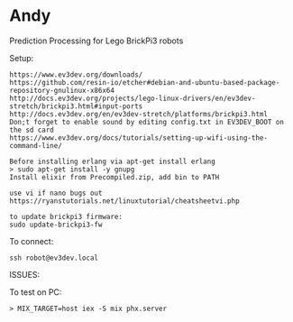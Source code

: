 # Andy

Prediction Processing for Lego BrickPi3 robots

Setup:

    https://www.ev3dev.org/downloads/
    https://github.com/resin-io/etcher#debian-and-ubuntu-based-package-repository-gnulinux-x86x64
    http://docs.ev3dev.org/projects/lego-linux-drivers/en/ev3dev-stretch/brickpi3.html#input-ports
    http://docs.ev3dev.org/en/ev3dev-stretch/platforms/brickpi3.html
    Don;t forget to enable sound by editing config.txt in EV3DEV_BOOT on the sd card
    https://www.ev3dev.org/docs/tutorials/setting-up-wifi-using-the-command-line/
    
    Before installing erlang via apt-get install erlang
    > sudo apt-get install -y gnupg
    Install elixir from Precompiled.zip, add bin to PATH
    
    use vi if nano bugs out
    https://ryanstutorials.net/linuxtutorial/cheatsheetvi.php
    
    to update brickpi3 firmware: 
    sudo update-brickpi3-fw

To connect:

    ssh robot@ev3dev.local

ISSUES:


To test on PC: 

    > MIX_TARGET=host iex -S mix phx.server


